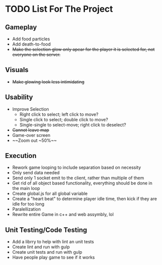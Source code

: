 # TODO List For The Project

## Gameplay

  * Add food particles
  * Add death-to-food
  * ~~Make the selection glow only apear for the player it is selected for, not everyone on the server.~~

## Visuals

  * ~~Make glowing look less intimidating~~

## Usability

  * Improve Selection
    - Right click to select; left click to move?
    - Single click to select; double click to move?
    - Single-single to select-move; right click to deselect?
  * ~~Cannot leave map~~
  * Game-over screen
  * ~~Zoom out ~50%~~
  
## Execution

  * Rework game looping to include separation based on necessity
  * Only send data needed
  * Send only 1 socket emit to the client, rather than multiple of them
  * Get rid of all object based functionality, everything should be done in the main loop
  * Create global.js for all global variable
  * Create a "heart beat" to determine player idle time, then kick if they are idle for too long
  * Paralellization
  * Rewrite entire Game in c++ and web assymbly, lol

  ## Unit Testing/Code Testing 

  * Add a librry to help with lint an unit tests
  * Create lint and run with gulp
  * Create unit tests and run with gulp
  * Have people play game to see if it works

